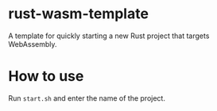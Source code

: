 # rust-wasm-template

A template for quickly starting a new Rust project that targets WebAssembly.

# How to use

Run `start.sh` and enter the name of the project.
